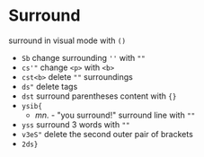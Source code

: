 
# Surround
surround in visual mode with `()` 
- `Sb`
change surrounding `''` with `""` 
- `cs'"`
change `<p>` with `<b>` 
- `cst<b>`
delete `""` surroundings 
- `ds"`
delete tags 
- `dst`
surround parentheses content with `{}` 
- `ysib{`
    - *mn.* - "you surround!"
surround line with `""` 
- `yss`
surround 3 words with `""` 
- `v3eS"`
delete the second outer pair of brackets 
- `2ds}` 